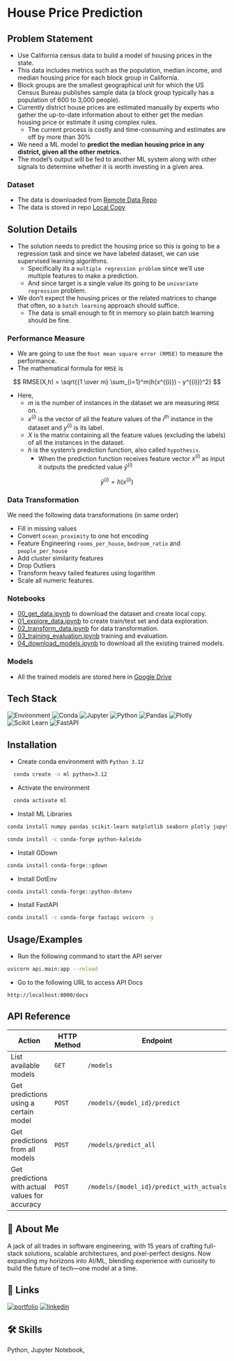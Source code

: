 # House Price Prediction

## Problem Statement

- Use California census data to build a model of housing prices in the state.
- This data includes metrics such as the population, median income, and median housing price for each block group in California.
- Block groups are the smallest geographical unit for which the US Census Bureau publishes sample data (a block group typically has a population of 600 to 3,000 people).
- Currently district house prices are estimated manually by experts who gather the up-to-date information about to either get the median housing price or estimate it using complex rules.
  - The current process is costly and time-consuming and estimates are off by more than 30%
- We need a ML model to **predict the median housing price in any district, given all the other metrics.**
- The model’s output will be fed to another ML system along with other signals to determine whether it is worth investing in a given area.

### Dataset

* The data is downloaded from [Remote Data Repo](https://github.com/ageron/data/raw/main/housing.tgz)
* The data is stored in repo [Local Copy](https://github.com/gaurangdave/house_price_predictions/tree/main/data)

## Solution Details

- The solution needs to predict the housing price so this is going to be a regression task and since we have labeled dataset, we can use supervised learning algorithms.
  - Specifically its a `multiple regression problem` since we’ll use multiple features to make a prediction.
  - And since target is a single value its going to be `univariate regression` problem.
- We don’t expect the housing prices or the related matrices to change that often, so a `batch learning` approach should suffice.
  - The data is small enough to fit in memory so plain batch learning should be fine.

### Performance Measure

- We are going to use the `Root mean square error (RMSE)` to measure the performance.
- The mathematical formula for `RMSE` is

$$
RMSE(X,h) = \sqrt{{1 \over m} \sum_{i=1}^m(h(x^{(i)}) - y^{(i)})^2}
$$

- Here,
  - $m$ is the number of instances in the dataset we are measuring `RMSE` on.
  - $x^{(i)}$ is the vector of all the feature values of the $i^{th}$ instance in the dataset and $y^{(i)}$ is its label.
  - $X$ is the matrix containing all the feature values (excluding the labels) of all the instances in the dataset.
  - $h$ is the system’s prediction function, also called `hypothesis`.
    - When the prediction function receives feature vector $x^{(i)}$ as input it outputs the predicted value $\hat{y}^{(i)}$

$$
    \hat{y}^{(i)} = h(x^{(i)})
$$

### Data Transformation
We need the following data transformations (in same order)
* Fill in missing values
* Convert `ocean_proximity` to one hot encoding
* Feature Engineering `rooms_per_house`, `bedroom_ratio` and `people_per_house`
* Add cluster similarity features
* Drop Outliers
* Transform heavy tailed features using logarithm
* Scale all numeric features. 

### Notebooks
* [00_get_data.ipynb](https://github.com/gaurangdave/house_price_predictions/blob/main/notebooks/00_get_data.ipynb) to download the dataset and create local copy.
* [01_explore_data.ipynb](https://github.com/gaurangdave/house_price_predictions/blob/main/notebooks/01_explore_data.ipynb) to create train/test set and data exploration.
* [02_transform_data.ipynb](https://github.com/gaurangdave/house_price_predictions/blob/main/notebooks/02_transform_data.ipynb) for data transformation.
* [03_training_evaluation.ipynb](https://github.com/gaurangdave/house_price_predictions/blob/main/notebooks/03_training_evaluation.ipynb) training and evaluation.
* [04_download_models.ipynb](https://github.com/gaurangdave/house_price_predictions/blob/main/notebooks/04_download_models.ipynb) to download all the existing trained models.

### Models
* All the trained models are stored here in [Google Drive](https://drive.google.com/drive/folders/1_HihZZk7T5_InmIxBiKHxLoZVjr8YYXO)


## Tech Stack

![Environment](https://img.shields.io/badge/Environment-Linux_64-FCC624?logo=linux&style=for-the-badge)
![Conda](https://img.shields.io/badge/Conda-24.9.1-342B029?logo=Anaconda&style=for-the-badge)
![Jupyter](https://img.shields.io/badge/Jupyter-2.14.0-F37626?logo=Jupyter&logoColor=F37626&style=for-the-badge)
![Python](https://img.shields.io/badge/Python-3.12.2-FFD43B?logo=Python&logoColor=blue&style=for-the-badge)
![Pandas](https://img.shields.io/badge/Pandas-2.2.2-2C2D72?logo=Pandas&logoColor=2C2D72&style=for-the-badge)
![Plotly](https://img.shields.io/badge/Plotly-5.24.1-239120?logo=Plotly&logoColor=239120&style=for-the-badge)
![Scikit Learn](https://img.shields.io/badge/scikit_learn-1.5.1-F7931E?logo=scikit-learn&logoColor=F7931E&style=for-the-badge)
![FastAPI](https://img.shields.io/badge/FastAPI-0.115.0-109989?logo=Fastapi&logoColor=109989&style=for-the-badge)

## Installation

- Create conda environment with `Python 3.12`

```bash
  conda create -n ml python=3.12
```

- Activate the environment

```bash
  conda activate ml
```

- Install ML Libraries

```bash
conda install numpy pandas scikit-learn matplotlib seaborn plotly jupyter ipykernel -y
```

```bash
conda install -c conda-forge python-kaleido
```

- Install GDown
```bash
conda install conda-forge::gdown
```

- Install DotEnv
```bash
conda install conda-forge::python-dotenv
```

- Install FastAPI

```bash
conda install -c conda-forge fastapi uvicorn -y
```
## Usage/Examples
* Run the following command to start the API server

```bash
uvicorn api.main:app --reload
```

* Go to the following URL to access API Docs
```URL
http://localhost:8000/docs
```

## API Reference

| Action                                           | HTTP Method | Endpoint                                 |
|--------------------------------------------------|-------------|------------------------------------------|
| List available models                            | `GET`       | `/models`                                |
| Get predictions using a certain model            | `POST`      | `/models/{model_id}/predict`             |
| Get predictions from all models                  | `POST`      | `/models/predict_all`                    |
| Get predictions with actual values for accuracy  | `POST`      | `/models/{model_id}/predict_with_actuals`|



## 🚀 About Me

A jack of all trades in software engineering, with 15 years of crafting full-stack solutions, scalable architectures, and pixel-perfect designs. Now expanding my horizons into AI/ML, blending experience with curiosity to build the future of tech—one model at a time.

## 🔗 Links

[![portfolio](https://img.shields.io/badge/my_portfolio-000?style=for-the-badge&logo=ko-fi&logoColor=white)](https://gaurangdave.me/)
[![linkedin](https://img.shields.io/badge/linkedin-0A66C2?style=for-the-badge&logo=linkedin&logoColor=white)](https://www.linkedin.com/in/gaurangvdave/)

## 🛠 Skills

Python, Jupyter Notebook,
